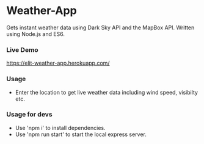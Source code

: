 # Weather-App
Gets instant weather data using Dark Sky API and the MapBox API. Written using Node.js and ES6.

### Live Demo
https://elit-weather-app.herokuapp.com/


### Usage
- Enter the location to get live weather data including wind speed, visibilty etc.

### Usage for devs
- Use 'npm i' to install dependencies.
- Use 'npm run start' to start the local express server.
